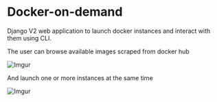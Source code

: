 # Docker-on-demand
Django V2 web application to launch docker instances and interact with them using CLI.



The user can browse available images scraped from docker hub

![Imgur](https://i.imgur.com/sZETM12.png)



And launch one or more instances at the same time

![Imgur](https://i.imgur.com/sYhiiIz.png)

